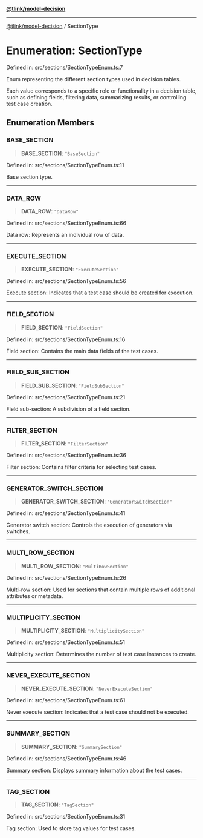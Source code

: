 [**@tlink/model-decision**](../README.md)

***

[@tlink/model-decision](../globals.md) / SectionType

# Enumeration: SectionType

Defined in: src/sections/SectionTypeEnum.ts:7

Enum representing the different section types used in decision tables.

Each value corresponds to a specific role or functionality in a decision table,
such as defining fields, filtering data, summarizing results, or controlling test case creation.

## Enumeration Members

### BASE\_SECTION

> **BASE\_SECTION**: `"BaseSection"`

Defined in: src/sections/SectionTypeEnum.ts:11

Base section type.

***

### DATA\_ROW

> **DATA\_ROW**: `"DataRow"`

Defined in: src/sections/SectionTypeEnum.ts:66

Data row: Represents an individual row of data.

***

### EXECUTE\_SECTION

> **EXECUTE\_SECTION**: `"ExecuteSection"`

Defined in: src/sections/SectionTypeEnum.ts:56

Execute section: Indicates that a test case should be created for execution.

***

### FIELD\_SECTION

> **FIELD\_SECTION**: `"FieldSection"`

Defined in: src/sections/SectionTypeEnum.ts:16

Field section: Contains the main data fields of the test cases.

***

### FIELD\_SUB\_SECTION

> **FIELD\_SUB\_SECTION**: `"FieldSubSection"`

Defined in: src/sections/SectionTypeEnum.ts:21

Field sub-section: A subdivision of a field section.

***

### FILTER\_SECTION

> **FILTER\_SECTION**: `"FilterSection"`

Defined in: src/sections/SectionTypeEnum.ts:36

Filter section: Contains filter criteria for selecting test cases.

***

### GENERATOR\_SWITCH\_SECTION

> **GENERATOR\_SWITCH\_SECTION**: `"GeneratorSwitchSection"`

Defined in: src/sections/SectionTypeEnum.ts:41

Generator switch section: Controls the execution of generators via switches.

***

### MULTI\_ROW\_SECTION

> **MULTI\_ROW\_SECTION**: `"MultiRowSection"`

Defined in: src/sections/SectionTypeEnum.ts:26

Multi-row section: Used for sections that contain multiple rows of additional attributes or metadata.

***

### MULTIPLICITY\_SECTION

> **MULTIPLICITY\_SECTION**: `"MultiplicitySection"`

Defined in: src/sections/SectionTypeEnum.ts:51

Multiplicity section: Determines the number of test case instances to create.

***

### NEVER\_EXECUTE\_SECTION

> **NEVER\_EXECUTE\_SECTION**: `"NeverExecuteSection"`

Defined in: src/sections/SectionTypeEnum.ts:61

Never execute section: Indicates that a test case should not be executed.

***

### SUMMARY\_SECTION

> **SUMMARY\_SECTION**: `"SummarySection"`

Defined in: src/sections/SectionTypeEnum.ts:46

Summary section: Displays summary information about the test cases.

***

### TAG\_SECTION

> **TAG\_SECTION**: `"TagSection"`

Defined in: src/sections/SectionTypeEnum.ts:31

Tag section: Used to store tag values for test cases.
